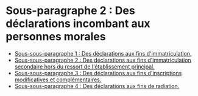 # Sous-paragraphe 2 : Des déclarations incombant aux personnes morales

- [Sous-sous-paragraphe 1 : Des déclarations aux fins d'immatriculation.](sous-sous-paragraphe-1)
- [Sous-sous-paragraphe 2 : Des déclarations aux fins d'immatriculation secondaire hors du ressort de l'établissement principal.](sous-sous-paragraphe-2)
- [Sous-sous-paragraphe 3 : Des déclarations aux fins d'inscriptions modificatives et complémentaires.](sous-sous-paragraphe-3)
- [Sous-sous-paragraphe 4 : Des déclarations aux fins de radiation.](sous-sous-paragraphe-4)
